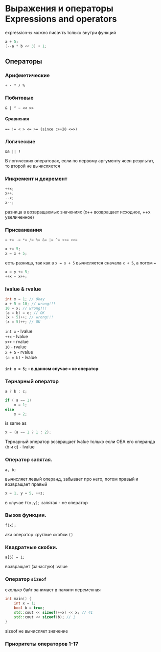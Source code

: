 # Выражения и операторы Expressions and operators

expression-ы можно писачть только внутри функций
```c++
a + 5;
(--a * b << 3) + 1;
```

## Операторы
### Арифметические
```+ - * / %```
### Побитовые
```& | ^ ~ << >> ```
#### Сравнения
```== != < > <= >= (since c++20 <=>)```
### Логические
```&& || !```

В логических операторах, если по первому аргументу ясен результат, то второй не вычисляется
### Инкремент и декремент
```c++
++x;
x++;
--x;
x--;
```

разница в возвращаемых значениях (x++ возвращает исходное, ++x увеличенное)

### Присваивания
```c++
= += -= *= /= %= &= |= ^= <<= >>=
```
```c++
x += 5;
x = x + 5;
```
есть разница, так как в ```x = x + 5``` вычисляется сначала ```x + 5```, а потом ```=``` 

```c++
x = y += 5;
++x = x++;
```
### lvalue & rvalue
```c++
int x = 1; // Okay
x + 5 = 10; // wrong!!!
10 = x; // wrong!!!
(a = b) = c; // OK
(x + 5)++; // wrong!!!
(x = 5)++; // OK
```
```int x``` - lvalue  
```++x``` - lvalue  
```x++``` - rvalue  
```10``` - rvalue  
```x + 5``` - rvalue  
```(a = b)``` - lvalue  
#### ```int x = 5;``` - в данном случае ```=``` не оператор

### Тернарный оператор
```c++
a ? b : c;
```

```c++
if ( a == 1)
    x = 1;
else
    x = 2;
```
is same as
```c++
x = (a == 1 ? 1 : 2);
```

Тернарный оператор возвращает lvalue только если ОБА его операнда (b и с) - lvalue

### Оператор запятая.
``a, b;``

вычисляет левый операнд, забывает про него, потом правый и возвращает правый
```c++
x = 1, y = 5, ++z;
```

в случае ``f(x,y);`` запятая - не оператор

### Вызов функции.

``f(x);``

aka оператор круглые скобки ``()``

### Квадратные скобки.
``a[5] = 1;``

возвращает (зачастую) lvalue

### Оператор ``sizeof``

сколько байт занимает в памяти переменная 

```c++
int main() {
    int x = 1;
    bool b = true;
    std::cout << sizeof(++x) << x; // 41
    std::cout << sizeof(b); // 1
}
```
sizeof не вычисляет значение

### Приоритеты операторов 1-17